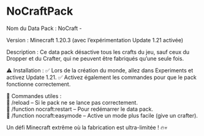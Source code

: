 # NoCraftPack
Nom du Data Pack : NoCraft -

Version : Minecraft 1.20.3 (avec l’expérimentation Update 1.21 activée)

Description :
Ce data pack désactive tous les crafts du jeu, sauf ceux du Dropper et du Crafter, qui ne peuvent être fabriqués qu’une seule fois.

⚠️ Installation :
✅ Lors de la création du monde, allez dans Experiments et activez Update 1.21.
✅ Activez également les commandes pour que le pack fonctionne correctement.

🔧 Commandes utiles :
<br>🔹 /reload – Si le pack ne se lance pas correctement.
<br>🔹 /function nocraft:restart – Pour redémarrer le data pack.
<br>🔹 /function nocraft:easymode – Active un mode plus facile (give un crafter).

Un défi Minecraft extrême où la fabrication est ultra-limitée ! 🔥💀
